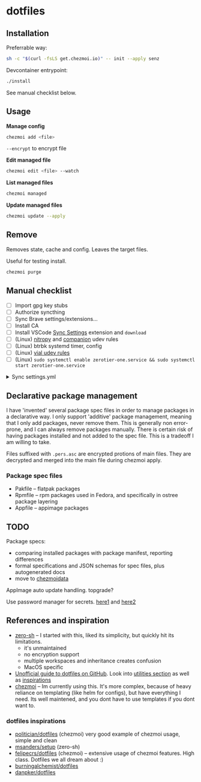 # dotfiles

## Installation

Preferrable way:

```bash
sh -c "$(curl -fsLS get.chezmoi.io)" -- init --apply senz
```

Devcontainer entrypoint:

```bash
./install
```

See manual checklist below.

## Usage

**Manage config**

```bash
chezmoi add <file>
```

`--encrypt` to encrypt file

**Edit managed file**

```bash
chezmoi edit <file> --watch
```

**List managed files**

```bash
chezmoi managed
```

**Update managed files**

```bash
chezmoi update --apply
```

## Remove

Removes state, cache and config. Leaves the target files.

Useful for testing install.

```bash
chezmoi purge
```
## Manual checklist

- [ ] Import gpg key stubs
- [ ] Authorize syncthing
- [ ] Sync Brave settings/extensions...
- [ ] Install CA
- [ ] Install VSCode [Sync Settings](https://marketplace.visualstudio.com/items?itemName=zokugun.sync-settings) extension and `download`
- [ ] (Linux) [nitropy](https://docs.nitrokey.com/software/nitropy/linux/udev) and [companion](https://github.com/bitfocus/companion/blob/main/assets/linux/50-companion-desktop.rules) udev rules
- [ ] (Linux) btrbk systemd timer, config
- [ ] (Linux) [vial udev rules](https://get.vial.today/manual/linux-udev.html)
- [ ] (Linux) `sudo systemctl enable zerotier-one.service && sudo systemctl start zerotier-one.service` 

<details>
    <summary>Sync settings.yml</summary>

```yaml
hostname: "<hostname>"
profile: <chosen profile>

repository:
  type: git
  url: https://github.com/senz/vscode-settings.git
  branch: main
```
</details>

## Declarative package management

I have 'invented' several package spec files in order to manage packages in a declarative way.
I only support 'additive' package management, meaning that I only add packages, never remove them. This is generally non error-prone, and I can always remove packages manually. There is certain risk of
having packages installed and not added to the spec file. This is a tradeoff I am willing to take.

Files suffixed with `.pers.asc` are encrypted protions of main files. They are decrypted and merged into the main file during chezmoi apply.

### Package spec files

- Pakfile – flatpak packages
- Rpmfile – rpm packages used in Fedora, and specifically in ostree package layering
- Appfile – appimage packages

## TODO

Package specs:

- comparing installed packages with package manifest, reporting differences
- formal specifications and JSON schemas for spec files, plus autogenerated docs
- move to [chezmoidata](https://www.chezmoi.io/user-guide/advanced/install-packages-declaratively/)

AppImage auto update handling. topgrade?

Use password manager for secrets. [here1](https://www.chezmoi.io/user-guide/advanced/install-your-password-manager-on-init/) and [here2]()

## References and inspiration

- [zero-sh](https://github.com/zero-sh/zero.sh/) – I started with this, liked its simplicity, but quickly hit its limitations.
    - it's unmaintained
    - no encryption support
    - multiple workspaces and inheritance creates confusion
    - MacOS specific
- [Unofficial guide to dotfiles on GitHub](https://dotfiles.github.io/). Look into [utilities section](https://dotfiles.github.io/utilities/) as well as [inspirations](https://dotfiles.github.io/inspiration/)
- [chezmoi](https://chezmoi.io/) – Im currently using this. It's more complex, because of heavy reliance on templating (like helm for configs), but have everything I need. Its well maintened, and you dont have to use templates if you dont want to.

### dotfiles inspirations

- [politician/dotfiles](https://github.com/politician/dotfiles) (chezmoi) very good example of chezmoi usage, simple and clean
- [msanders/setup](https://github.com/msanders/setup) (zero-sh)
- [felipecrs/dotfiles](https://github.com/felipecrs/dotfiles) (chezmoi) – extensive usage of chezmoi features. High class. Dotfiles we all dream about :)
- [burningalchemist/dotfiles](https://github.com/burningalchemist/dotfiles)
- [danpker/dotfiles](https://github.com/danpker/dotfiles)
